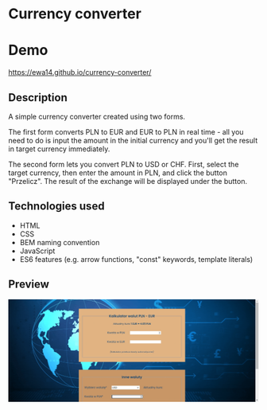 # Currency converter
# Demo
https://ewa14.github.io/currency-converter/
## Description
A simple currency converter created using two forms. 

The first form converts PLN to EUR and EUR to PLN in real time - all you need to do is input the amount in the initial currency and you'll get the result in target currency immediately.

The second form lets you convert PLN to USD or CHF. First, select the target currency, then enter the amount in PLN,  and click the button "Przelicz". The result of the exchange will be displayed under the button.
## Technologies used
- HTML
- CSS
- BEM naming convention
- JavaScript
- ES6 features (e.g. arrow functions, "const" keywords, template literals)
## Preview
![Currency converter preview](images/currency-converter-preview.gif)